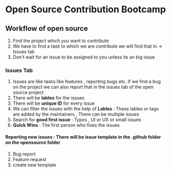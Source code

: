 # Open Source Contribution Bootcamp

## Workflow of open source

1. Find the project which you want to contribute
2. We have to find a task to which we are contribute we will find that in -> Issues tab
3. Don't wait for an issue to be assigned to you unless its an big issue

### Issues Tab

1. Issues are like tasks like features , reporting bugs etc. If we find a bug on the project we can also report that in the issues tab of the open source project
2. There will be **lables** for the issues
3. There will be **unique ID** for every issue
4. We can filter the issues with the help of **Lables** : These lables or tags are added by the maintainers , There can be multiple issues
5. Search for **good first issue** : Typos , UI or UX or small issues
6. **Quick Wins** : The first person who fixes the issues

#### Reporting new issues : There will be issue template in the .github folder on the opensource folder

1. Bug report
2. Feature request
3. create new template
